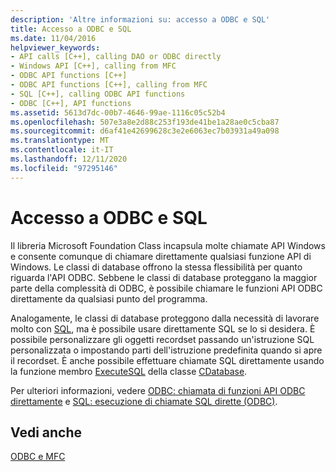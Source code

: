 ```yaml
---
description: 'Altre informazioni su: accesso a ODBC e SQL'
title: Accesso a ODBC e SQL
ms.date: 11/04/2016
helpviewer_keywords:
- API calls [C++], calling DAO or ODBC directly
- Windows API [C++], calling from MFC
- ODBC API functions [C++]
- ODBC API functions [C++], calling from MFC
- SQL [C++], calling ODBC API functions
- ODBC [C++], API functions
ms.assetid: 5613d7dc-00b7-4646-99ae-1116c05c52b4
ms.openlocfilehash: 507e3a8e2d88c253f193de41be1a28ae0c5cba87
ms.sourcegitcommit: d6af41e42699628c3e2e6063ec7b03931a49a098
ms.translationtype: MT
ms.contentlocale: it-IT
ms.lasthandoff: 12/11/2020
ms.locfileid: "97295146"
---
```

# <a name="access-to-odbc-and-sql"></a>Accesso a ODBC e SQL

Il libreria Microsoft Foundation Class incapsula molte chiamate API Windows e consente comunque di chiamare direttamente qualsiasi funzione API di Windows. Le classi di database offrono la stessa flessibilità per quanto riguarda l'API ODBC. Sebbene le classi di database proteggano la maggior parte della complessità di ODBC, è possibile chiamare le funzioni API ODBC direttamente da qualsiasi punto del programma.

Analogamente, le classi di database proteggono dalla necessità di lavorare molto con [SQL](../../data/odbc/sql.md), ma è possibile usare direttamente SQL se lo si desidera. È possibile personalizzare gli oggetti recordset passando un'istruzione SQL personalizzata o impostando parti dell'istruzione predefinita quando si apre il recordset. È anche possibile effettuare chiamate SQL direttamente usando la funzione membro [ExecuteSQL](../../mfc/reference/cdatabase-class.md#executesql) della classe [CDatabase](../../mfc/reference/cdatabase-class.md).

Per ulteriori informazioni, vedere [ODBC: chiamata di funzioni API ODBC direttamente](../../data/odbc/odbc-calling-odbc-api-functions-directly.md) e [SQL: esecuzione di chiamate SQL dirette (ODBC)](../../data/odbc/sql-making-direct-sql-calls-odbc.md).

## <a name="see-also"></a>Vedi anche

[ODBC e MFC](../../data/odbc/odbc-and-mfc.md)

